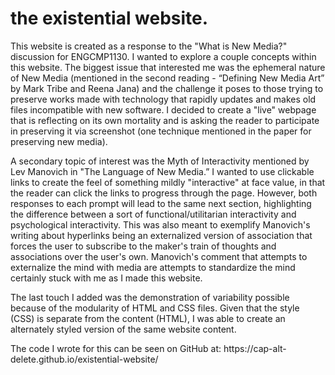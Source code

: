 # the existential website.
<p>This website is created as a response to the "What is New Media?" discussion for ENGCMP1130. I wanted to explore a couple concepts within this website.
The biggest issue that interested me was the ephemeral nature of New Media (mentioned in the second reading - “Defining New Media Art” by Mark Tribe and Reena Jana) and the challenge it poses to those trying to preserve works made with technology that rapidly updates and makes old files incompatible with new software. I decided to create a "live" webpage that is reflecting on its own mortality and is asking the reader to participate in preserving it via screenshot (one technique mentioned in the paper for preserving new media).</p>
<p>A secondary topic of interest was the Myth of Interactivity mentioned by Lev Manovich in "The Language of New Media.” I wanted to use clickable links to create the feel of something mildly "interactive" at face value, in that the reader can click the links to progress through the page. However, both responses to each prompt will lead to the same next section, highlighting the difference between a sort of functional/utilitarian interactivity and psychological interactivity. This was also meant to exemplify Manovich's writing about hyperlinks being an externalized version of association that forces the user to subscribe to the maker's train of thoughts and associations over the user's own. Manovich's comment that attempts to externalize the mind with media are attempts to standardize the mind certainly stuck with me as I made this website.</p>
<p>The last touch I added was the demonstration of variability possible because of the modularity of HTML and CSS files. Given that the style (CSS) is separate from the content (HTML), I was able to create an alternately styled version of the same website content.</p>
<p>The code I wrote for this can be seen on GitHub at: https://cap-alt-delete.github.io/existential-website/</p>
